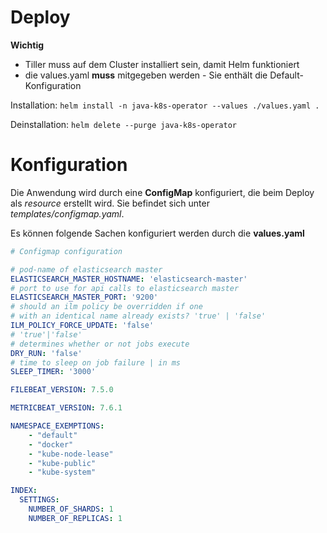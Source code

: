 # Deploy

**Wichtig** 
* Tiller muss auf dem Cluster installiert sein, damit Helm funktioniert
* die values.yaml **muss** mitgegeben werden - Sie enthält die Default-Konfiguration


Installation: ``helm install -n java-k8s-operator --values ./values.yaml . ``

Deinstallation: ``helm delete --purge java-k8s-operator``

# Konfiguration

Die Anwendung wird durch eine **ConfigMap** konfiguriert,
die beim Deploy als *resource* erstellt wird. Sie befindet sich unter
*templates/configmap.yaml*. 

Es können folgende Sachen konfiguriert werden durch die **values.yaml**
```yaml  
# Configmap configuration

# pod-name of elasticsearch master
ELASTICSEARCH_MASTER_HOSTNAME: 'elasticsearch-master'
# port to use for api calls to elasticsearch master
ELASTICSEARCH_MASTER_PORT: '9200'
# should an ilm policy be overridden if one
# with an identical name already exists? 'true' | 'false'
ILM_POLICY_FORCE_UPDATE: 'false'
# 'true'|'false'
# determines whether or not jobs execute
DRY_RUN: 'false'
# time to sleep on job failure | in ms
SLEEP_TIMER: '3000'

FILEBEAT_VERSION: 7.5.0

METRICBEAT_VERSION: 7.6.1

NAMESPACE_EXEMPTIONS:
    - "default"
    - "docker"
    - "kube-node-lease"
    - "kube-public"
    - "kube-system"

INDEX:
  SETTINGS:
    NUMBER_OF_SHARDS: 1
    NUMBER_OF_REPLICAS: 1

```
